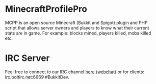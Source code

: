 MinecraftProfilePro
===================

MCPP is an open source Minecraft (Bukkit and Spigot) plugin and PHP script that allows server owners and players to know what their current stats are in game. For example: blocks mined, players killed, mobs killed etc.

IRC Server
===================
Feel free to connect to our IRC channel [here (webchat)](https://webchat.boltirc.net/?channels=BukkitDev) or for clients: irc.boltirc.net:6669 #BukkitDev.

